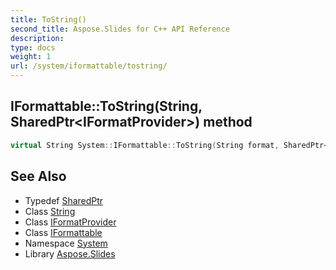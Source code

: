 ```yaml
---
title: ToString()
second_title: Aspose.Slides for C++ API Reference
description: 
type: docs
weight: 1
url: /system/iformattable/tostring/
---
```

## IFormattable::ToString(String, SharedPtr\<IFormatProvider\>) method




```cpp
virtual String System::IFormattable::ToString(String format, SharedPtr<IFormatProvider> formatProvider)=0
```

## See Also

* Typedef [SharedPtr](../../sharedptr/)
* Class [String](../../string/)
* Class [IFormatProvider](../../iformatprovider/)
* Class [IFormattable](../)
* Namespace [System](../../)
* Library [Aspose.Slides](../../../)